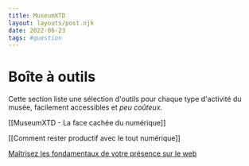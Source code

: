 ```yaml
---
title: MuseumXTD
layout: layouts/post.njk
date: 2022-06-23
tags: #question
---
```

# Boîte à outils
Cette section liste une sélection d'outils pour chaque type d'activité du musée, facilement accessibles et *peu coûteux*.  



[[MuseumXTD - La face cachée du numérique]]

[[Comment rester productif avec le tout numérique]]

[Maîtrisez les fondamentaux de votre présence sur le web](https://www.latangente.io/boite-a-outils)